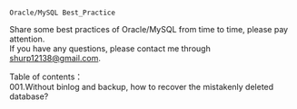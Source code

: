                                                                 Oracle/MySQL Best_Practice
Share some best practices of Oracle/MySQL from time to time, please pay attention.\
If you have any questions, please contact me through shurp12138@gmail.com.

Table of contents：\
001.Without binlog and backup, how to recover the mistakenly deleted database?
